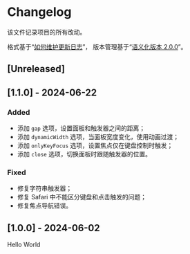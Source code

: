 # Changelog

该文件记录项目的所有改动。

格式基于“[如何维护更新日志](https://keepachangelog.com/zh-CN/1.0.0/)”，
版本管理基于“[语义化版本 2.0.0](https://semver.org/lang/zh-CN/)”。

## [Unreleased]

## [1.1.0] - 2024-06-22

### Added

- 添加 `gap` 选项，设置面板和触发器之间的距离；
- 添加 `dynamicWidth` 选项，当面板宽度变化，使用动画过渡；
- 添加 `onlyKeyFocus` 选项，设置焦点仅在键盘控制时触发；
- 添加 `close` 选项，切换面板时跟随触发器的位置。

### Fixed

- 修复字符串触发器；
- 修复 Safari 中不能区分键盘和点击触发的问题；
- 修复焦点导航错误。

## [1.0.0] - 2024-06-02

Hello World